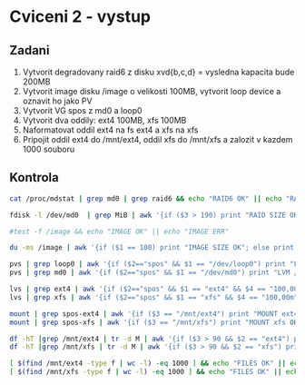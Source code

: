 # Cviceni 2 - vystup

## Zadani

1. Vytvorit degradovany raid6 z disku xvd{b,c,d} = vysledna kapacita bude 200MB
2. Vytvorit image disku /image o velikosti 100MB, vytvorit loop device a oznavit ho jako PV
3. Vytvorit VG spos z md0 a loop0
4. Vytvorit dva oddily: ext4 100MB, xfs 100MB
5. Naformatovat oddil ext4 na fs ext4 a xfs na xfs
6. Pripojit oddil ext4 do /mnt/ext4, oddil xfs do /mnt/xfs a zalozit v kazdem 1000 souboru

## Kontrola

```bash
cat /proc/mdstat | grep md0 | grep raid6 && echo "RAID6 OK" || echo "RAID6 ERR"

fdisk -l /dev/md0  | grep MiB | awk '{if ($3 > 190) print "RAID SIZE OK"; else print "RAID SIZE ERR"}'

#test -f /image && echo "IMAGE OK" || echo "IMAGE ERR"

du -ms /image | awk '{if ($1 == 100) print "IMAGE SIZE OK"; else print "IMAGER SIZE ERR"}'

pvs | grep loop0 | awk '{if ($2=="spos" && $1 == "/dev/loop0") print "LVM /dev/loop0 - OK"; else print "LVM /dev/loop0 - ERR"}'
pvs | grep md0 | awk '{if ($2=="spos" && $1 == "/dev/md0") print "LVM /dev/md0 - OK"; else print "LVM /dev/md0 - ERR"}'

lvs | grep ext4 | awk '{if ($2=="spos" && $1 == "ext4" && $4 == "100,00m") print "LVM ext4 - OK"; else print "LVM ext4 - ERR"}'
lvs | grep xfs | awk '{if ($2=="spos" && $1 == "xfs" && $4 == "100,00m") print "LVM xfs - OK"; else print "LVM xfs - ERR"}'

mount | grep spos-ext4 | awk '{if ($3 == "/mnt/ext4") print "MOUNT ext4 OK"; else print "MOUNT ext4 ERR"}'
mount | grep spos-xfs | awk '{if ($3 == "/mnt/xfs") print "MOUNT xfs OK"; else print "MOUNT xfs ERR"}'

df -hT |grep /mnt/ext4 | tr -d M | awk '{if ($3 > 90 && $2 == "ext4") print "FS AND SIZE ext4 OK"; else print "FS AND SIZE ext4 ERR"}'
df -hT |grep /mnt/xfs | tr -d M | awk '{if ($3 > 90 && $2 == "xfs") print "FS AND SIZE xfs OK"; else print "FS AND SIZE xfs ERR"}'

[ $(find /mnt/ext4 -type f | wc -l) -eq 1000 ] && echo "FILES OK" || echo "FILES ERR"
[ $(find /mnt/xfs -type f | wc -l) -eq 1000 ] && echo "FILES OK" || echo "FILES ERR"
```

